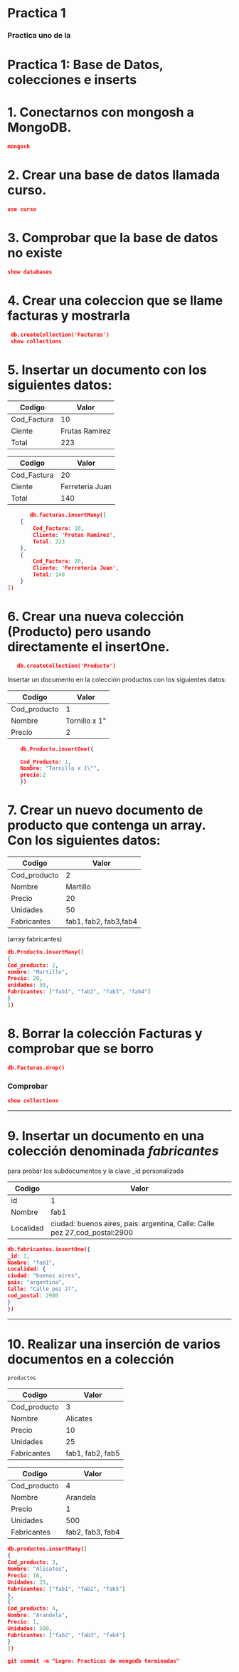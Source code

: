 # Practica 1

### Practica uno de la

# Practica 1: Base de Datos, colecciones e inserts

# 1. Conectarnos con mongosh a MongoDB.

```json
mongosh
```

# 2. Crear una base de datos llamada curso.

```json
use curso
```

# 3. Comprobar que la base de datos no existe

```json
show databases
```

# 4. Crear una coleccion que se llame facturas y mostrarla

```json
 db.createCollection('Facturas')
 show collections
```

# 5. Insertar un documento con los siguientes datos:

| Codigo      | Valor          |
| ----------- | -------------- |
| Cod_Factura | 10             |
| Ciente      | Frutas Ramirez |
| Total       | 223            |

| Codigo      | Valor           |
| ----------- | --------------- |
| Cod_Factura | 20              |
| Ciente      | Ferreteria Juan |
| Total       | 140             |

```json
       db.facturas.insertMany([
    {
        Cod_Factura: 10,
        Cliente: 'Frutas Ramirez',
        Total: 223
    },
    {
        Cod_Factura: 20,
        Cliente: 'Ferreteria Juan',
        Total: 140
    }
])
```

# 6. Crear una nueva colección (Producto) pero usando directamente el insertOne.

```json
   db.createCollection('Producto')
```

Insertar un documento en la colección productos con los siguientes datos:

| Codigo       | Valor         |
| ------------ | ------------- |
| Cod_producto | 1             |
| Nombre       | Tornillo x 1" |
| Precio       | 2             |

```json
    db.Producto.insertOne({

    Cod_Producto: 1,
    Nombre: "Tornillo x 1\"",
    precio:2
    })
```

# 7. Crear un nuevo documento de producto que contenga un array. Con los siguientes datos:

| Codigo       | Valor                 |
| ------------ | --------------------- |
| Cod_producto | 2                     |
| Nombre       | Martillo              |
| Precio       | 20                    |
| Unidades     | 50                    |
| Fabricantes  | fab1, fab2, fab3,fab4 |

(array fabricantes)

```json
db.Producto.insertMany([
{
Cod_producto: 2,
nombre: "Martillo",
Precio: 20,
unidades: 50,
Fabricantes: ["fab1", "fab2", "fab3", "fab4"]
}
])
```

# 8. Borrar la colección Facturas y comprobar que se borro

```json
db.Facturas.drop()
```

### Comprobar

```json
show collections
```

---

# 9. Insertar un documento en una colección denominada _fabricantes_

para probar los subdocumentos y la clave \_id personalizada

| Codigo    | Valor                                                                      |
| --------- | -------------------------------------------------------------------------- |
| id        | 1                                                                          |
| Nombre    | fab1                                                                       |
| Localidad | ciudad: buenos aires, pais: argentina, Calle: Calle pez 27,cod_postal:2900 |

```json
db.fabricantes.insertOne({
_id: 1,
Nombre: "fab1",
Localidad: {
ciudad: "buenos aires",
pais: "argentina",
Calle: "Calle pez 27",
cod_postal: 2900
}
})
```

---

# 10. Realizar una inserción de varios documentos en a colección

    productos

| Codigo       | Valor            |
| ------------ | ---------------- |
| Cod_producto | 3                |
| Nombre       | Alicates         |
| Precio       | 10               |
| Unidades     | 25               |
| Fabricantes  | fab1, fab2, fab5 |

| Codigo       | Valor            |
| ------------ | ---------------- |
| Cod_producto | 4                |
| Nombre       | Arandela         |
| Precio       | 1                |
| Unidades     | 500              |
| Fabricantes  | fab2, fab3, fab4 |

```json
db.productos.insertMany([
{
Cod_producto: 3,
Nombre: "Alicates",
Precio: 10,
Unidades: 25,
Fabricantes: ["fab1", "fab2", "fab5"]
},
{
Cod_producto: 4,
Nombre: "Arandela",
Precio: 1,
Unidades: 500,
Fabricantes: ["fab2", "fab3", "fab4"]
}
])
```

```json
git commit -m "Logro: Practicas de mongodb terminadas"
```
